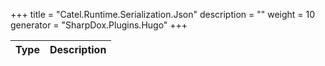 

+++
title = "Catel.Runtime.Serialization.Json" 
description = ""
weight = 10
generator = "SharpDox.Plugins.Hugo"
+++

Type|Description
---|---

